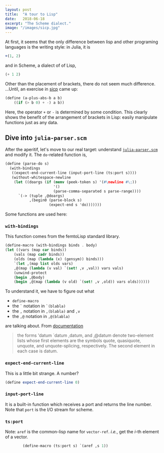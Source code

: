 ```yaml
---
layout: post
title:  "A tour to Lisp"
date:   2018-06-18
excerpt: "The Scheme dialect."
image: "/images/sicp.jpg"
---
```


At first, it seems that the only difference between lisp and other programing languages is the writing style:
in Julia, it is

```julia
+(1, 2)
```

and in Scheme, a dialect of of Lisp,

```scheme
(+ 1 2)
```

Other than the placement of brackets, there do not seem much difference.
...Until, an exercise in [sicp](https://mitpress.mit.edu/sites/default/files/sicp/index.html) came up:

```scheme
(define (a-plus-abs-b a b)
    ((if (> b 0) + -) a b))
```

Here, the operator `+` or `-` is determined by some condition.
This clearly shows the benefit of the arrangement of brackets in Lisp:
easily manipulate functions just as any data.


## Dive into `julia-parser.scm`

After the aperitif, let's move to our real target: understand [`julia-parser.scm`](https://github.com/JuliaLang/julia/blob/master/src/julia-parser.scm) and modify it.
The `do`-related function is,

```scheme
(define (parse-do s)
  (with-bindings
   ((expect-end-current-line (input-port-line (ts:port s))))
   (without-whitespace-newline
    (let ((doargs (if (memv (peek-token s) '(#\newline #\;))
                      '()
                      (parse-comma-separated s parse-range))))
      `(-> (tuple ,@doargs)
           ,(begin0 (parse-block s)
                    (expect-end s 'do)))))))
```

Some functions are used here:

### `with-bindings`
This function comes from the femtoLisp standard library.

```scheme
(define-macro (with-bindings binds . body)
(let ((vars (map car binds))
    (vals (map cadr binds))
    (olds (map (lambda (x) (gensym)) binds)))
    `(let ,(map list olds vars)
    ,@(map (lambda (v val) `(set! ,v ,val)) vars vals)
    (unwind-protect
    (begin ,@body)
    (begin ,@(map (lambda (v old) `(set! ,v ,old)) vars olds))))))
```

To understand it, we have to figure out what

* `define-macro`
* the `` ` `` notation in `` `(blabla) ``
* the `` , `` notation in `` ,(blabla) `` and `` ,v ``
* the `` ,@ `` notation in `` ,@(blabla) ``

are talking about.
From [documentation](http://www.gnu.org/software/mit-scheme/documentation/mit-scheme-ref/Lists.html#Lists)

<blockquote>the forms 'datum `datum ,datum, and ,@datum denote two-element lists whose first elements are the symbols quote, quasiquote, unquote, and unquote-splicing, respectively. The second element in each case is datum.</blockquote>

### `expect-end-current-line`
This is a little bit strange. A number?

```scheme
(define expect-end-current-line 0)
```

### `input-port-line`
It is a built-in function which receives a port and returns the line number.
Note that `port` is the I/O stream for scheme.

### `ts:port`
Note: `aref` is the common-lisp name for `vector-ref`.
<i>i.e.</i>, get the $i$-th element of a vector.

```scheme
        (define-macro (ts:port s) `(aref ,s 1))
```
